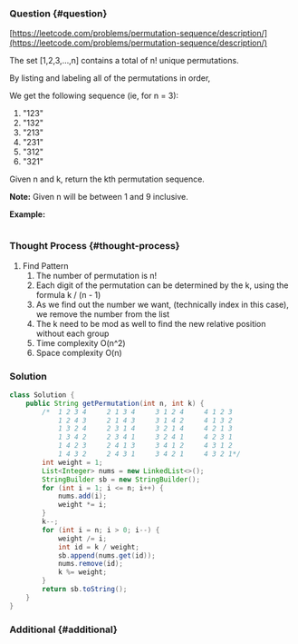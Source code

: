### Question {#question}

[https://leetcode.com/problems/permutation-sequence/description/](https://leetcode.com/problems/permutation-sequence/description/)

The set \[1,2,3,…,n\] contains a total of n! unique permutations.

By listing and labeling all of the permutations in order,

We get the following sequence \(ie, for n = 3\):

1. "123"
2. "132"
3. "213"
4. "231"
5. "312"
6. "321"

Given n and k, return the kth permutation sequence.

**Note:** Given n will be between 1 and 9 inclusive.

**Example:**

```

```

### Thought Process {#thought-process}

1. Find Pattern
   1. The number of permutation is n!
   2. Each digit of the permutation can be determined by the k, using the formula k / \(n - 1\)
   3. As we find out the number we want, \(technically index in this case\), we remove the number from the list
   4. The k need to be mod as well to find the new relative position without each group
   5. Time complexity O\(n^2\)
   6. Space complexity O\(n\)

### Solution

```java
class Solution {
    public String getPermutation(int n, int k) {
        /*  1 2 3 4     2 1 3 4     3 1 2 4     4 1 2 3
            1 2 4 3     2 1 4 3     3 1 4 2     4 1 3 2
            1 3 2 4     2 3 1 4     3 2 1 4     4 2 1 3
            1 3 4 2     2 3 4 1     3 2 4 1     4 2 3 1
            1 4 2 3     2 4 1 3     3 4 1 2     4 3 1 2
            1 4 3 2     2 4 3 1     3 4 2 1     4 3 2 1*/
        int weight = 1;
        List<Integer> nums = new LinkedList<>();
        StringBuilder sb = new StringBuilder();
        for (int i = 1; i <= n; i++) {
            nums.add(i);
            weight *= i;
        }
        k--;
        for (int i = n; i > 0; i--) {
            weight /= i;
            int id = k / weight;
            sb.append(nums.get(id));
            nums.remove(id);
            k %= weight;
        }
        return sb.toString();
    }
}
```

### Additional {#additional}



